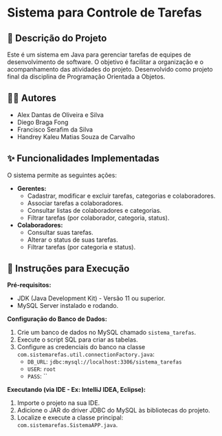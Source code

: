 # Sistema para Controle de Tarefas

## 📝 Descrição do Projeto
Este é um sistema em Java para gerenciar tarefas de equipes de desenvolvimento de software. O objetivo é facilitar a organização e o acompanhamento das atividades do projeto. Desenvolvido como projeto final da disciplina de Programação Orientada a Objetos.

## 👨‍💻 Autores
* Alex Dantas de Oliveira e Silva
* Diego Braga Fong
* Francisco Serafim da Silva
* Handrey Kaleu Matias Souza de Carvalho

## ✨ Funcionalidades Implementadas

O sistema permite as seguintes ações:

* **Gerentes:**
    * Cadastrar, modificar e excluir tarefas, categorias e colaboradores.
    * Associar tarefas a colaboradores.
    * Consultar listas de colaboradores e categorias.
    * Filtrar tarefas (por colaborador, categoria, status).
* **Colaboradores:**
    * Consultar suas tarefas.
    * Alterar o status de suas tarefas.
    * Filtrar tarefas (por categoria e status).

## 🚀 Instruções para Execução

**Pré-requisitos:**
* JDK (Java Development Kit) - Versão 11 ou superior.
* MySQL Server instalado e rodando.

**Configuração do Banco de Dados:**
1.  Crie um banco de dados no MySQL chamado `sistema_tarefas`.
2.  Execute o script SQL para criar as tabelas.
3.  Configure as credenciais do banco na classe `com.sistemarefas.util.connectionFactory.java`:
    * `DB_URL`: `jdbc:mysql://localhost:3306/sistema_tarefas`
    * `USER`: `root`
    * `PASS`: ``

**Executando (via IDE - Ex: IntelliJ IDEA, Eclipse):**
1.  Importe o projeto na sua IDE.
2.  Adicione o JAR do driver JDBC do MySQL às bibliotecas do projeto.
3.  Localize e execute a classe principal: `com.sistemarefas.SistemaAPP.java`.
